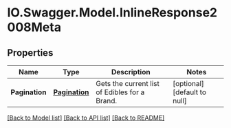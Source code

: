 # IO.Swagger.Model.InlineResponse2008Meta
## Properties

Name | Type | Description | Notes
------------ | ------------- | ------------- | -------------
**Pagination** | [**Pagination**](Pagination.md) | Gets the current list of Edibles for a Brand. | [optional] [default to null]

[[Back to Model list]](../README.md#documentation-for-models) [[Back to API list]](../README.md#documentation-for-api-endpoints) [[Back to README]](../README.md)

